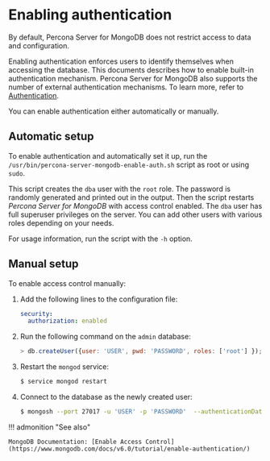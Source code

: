 # Enabling authentication

By default, Percona Server for MongoDB does not restrict access to data and configuration.

Enabling authentication enforces users to identify themselves when accessing the database. This documents describes how to enable built-in authentication mechanism. Percona Server for MongoDB also supports the number of external authentication mechanisms. To learn more, refer to [Authentication](authentication.md).

You can enable authentication either automatically or manually.

## Automatic setup

To enable authentication and automatically set it up,
run the `/usr/bin/percona-server-mongodb-enable-auth.sh` script
as root or using `sudo`.

This script creates the `dba` user with the `root` role.
The password is randomly generated and printed out in the output.
Then the script restarts *Percona Server for MongoDB* with access control enabled.
The `dba` user has full superuser privileges on the server.
You can add other users with various roles depending on your needs.

For usage information, run the script with the `-h` option.

## Manual setup

To enable access control manually:


1. Add the following lines to the configuration file:

    ```yaml
    security:
      authorization: enabled
    ```

2. Run the following command on the `admin` database:

    ```javascript
    > db.createUser({user: 'USER', pwd: 'PASSWORD', roles: ['root'] });
    ```

3. Restart the `mongod` service:

    ```{.bash data-prompt="$"}
    $ service mongod restart
    ```

4. Connect to the database as the newly created user:

    ```{.bash data-prompt="$"}
    $ mongosh --port 27017 -u 'USER' -p 'PASSWORD'  --authenticationDatabase "admin"
    ```

!!! admonition "See also"

    MongoDB Documentation: [Enable Access Control](https://www.mongodb.com/docs/v6.0/tutorial/enable-authentication/)


